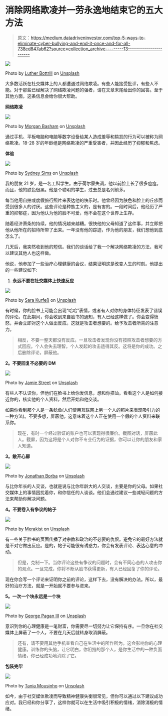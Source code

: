 # 消除网络欺凌并一劳永逸地结束它的五大方法

> 原文：<https://medium.datadriveninvestor.com/top-5-ways-to-eliminate-cyber-bullying-and-end-it-once-and-for-all-738cd847ab62?source=collection_archive---------13----------------------->

![](img/3b6c8593d9e46ca412e85d19406d2505.png)

Photo by [Luther Bottrill](https://unsplash.com/@luthermeb?utm_source=medium&utm_medium=referral) on [Unsplash](https://unsplash.com?utm_source=medium&utm_medium=referral)

大多数活跃在社交媒体上的人都遭遇过网络欺凌。有些人能接受批评，有些人不能。对于那些已经解决了网络欺凌问题的强者，请在文章末尾给出你的回答。至于其他方面，这条信息会给你很大帮助。

**网络欺凌**

![](img/6d72201672e0511be059e04ae057ca74.png)

Photo by [Morgan Basham](https://unsplash.com/@mpbasham?utm_source=medium&utm_medium=referral) on [Unsplash](https://unsplash.com?utm_source=medium&utm_medium=referral)

通过手机、平板电脑和电脑等数字设备给某人造成羞辱和尴尬的行为可以被称为网络欺凌。18-28 岁的年龄组是网络欺凌的严重受害者，并因此经历了抑郁和焦虑。

**体验**

![](img/0ba867d2ee849dad028fca437dc4302f.png)

Photo by [Sydney Sims](https://unsplash.com/@fairytailphotography?utm_source=medium&utm_medium=referral) on [Unsplash](https://unsplash.com?utm_source=medium&utm_medium=referral)

我的朋友 21 岁，是一名工科学生。由于荷尔蒙失调，他以前脸上长了很多痘痘。而且，他的肤色很黑。他是个聪明的学生，过去总是名列前茅。

每当他用自拍或度假旅行照片来表达他的快乐时。他曾经因为肤色和脸上的丘疹而受到很多人的讨厌。这些评论是种族主义的，是有害的。一段时间后，他经历了严重的抑郁症，因为他认为他的脸不可爱，他不会在这个世界上生存。

随着经济萧条的持续，他的情况越来越糟。很快他的父母知道了这件事，并立即把他从他所在的招待所带了出来。一年没有他的踪迹，作为他的朋友，我们想他到底怎么了。

几天后，我突然收到他的短信。我们的谈话给了我一个解决网络欺凌的方法，我可以建议其他人也这样做。

他说，他参加了一些治疗心理健康的会议，结果证明这是改变人生的时刻。他提出的一些建议如下:

1.  **永远不要在社交媒体上快速反应**

![](img/23403802fd685ceaddfa8dae1de43088.png)

Photo by [Sara Kurfeß](https://unsplash.com/@stereophototyp?utm_source=medium&utm_medium=referral) on [Unsplash](https://unsplash.com?utm_source=medium&utm_medium=referral)

有时候，你的脸书上可能会出现“哈哈”表情，或者有人对你的身体特征发表了错误的评论。在此期间，你会收到来自脸书的通知，有人已经这样做了。你会变得愤怒，并会立即对这个人做出反应。这就是攻击者想要的。给予攻击者所需的注意力。

> 相反，不要一整天都没有反应。一旦攻击者发现你没有按照攻击者想要的方式回应。个人会失去理智。个人发起的攻击适得其反。这将是你的成功。之后删除评论，屏蔽他。

**2。不要回复不必要的 DM**

![](img/a678e704df3ffd5a3490b1213611f17b.png)

Photo by [Jamie Street](https://unsplash.com/@jamie452?utm_source=medium&utm_medium=referral) on [Unsplash](https://unsplash.com?utm_source=medium&utm_medium=referral)

有些人不认识你，但他们在脸书上给你发信息，想和你搭讪。看看这个人是如何接近你的，核实他的个人资料，然后开始和他交谈。

如果你看到那个人是一条鲶鱼(人们使用互联网上另一个人的照片来表现吸引力的一种方法)。不要多想，屏蔽他。这意味着这个人正在使用一个假的个人资料来联系你。

> 现在，有时一个经过验证的账户也可以表现得很廉价。截图对话，屏蔽此人。截屏，因为这将是个人对你不专业行为的证据，你可以让你的朋友和家人知道。

**3。敞开心扉**

![](img/859dfc9312f040c7a94eac76387ffc4e.png)

Photo by [Jonathan Borba](https://unsplash.com/@jonathanborba?utm_source=medium&utm_medium=referral) on [Unsplash](https://unsplash.com?utm_source=medium&utm_medium=referral)

与比你年长的人交谈，也就是说与比你年龄大的人交谈，主要是你的父母。如果社交媒体上的事情困扰着你，和你信任的人谈谈。他们会通过建议一些减轻问题的方法来帮助你解决问题。

**4。不要卷入有争议的帖子**

![](img/c89f3b7976cd4906d2b69e906c388cf6.png)

Photo by [Merakist](https://unsplash.com/@merakist?utm_source=medium&utm_medium=referral) on [Unsplash](https://unsplash.com?utm_source=medium&utm_medium=referral)

有一些关于脸书的页面传播了对宗教和政治的不必要的仇恨。避免它的最好方法就是不对它做出反应。是的，帖子可能很有诱惑力，你会有发表评论、表达心意的冲动。

> 但是，克制一下。当你评论这些有争议的问题时，会有不同心态的人攻击你的观点。一旦完成，你将不断从脸书获得更新，有人已经回复了你的评论。

现在你会写一个评论来证明你之前的评论，这样下去，没有解决的办法。所以，最好的治疗方法，就是一开始就不要参与进来。

**5。一次一个块永远是一个块**

![](img/a0b91d15627f38be1bc414b18f1828c8.png)

Photo by [George Pagan III](https://unsplash.com/@gpthree?utm_source=medium&utm_medium=referral) on [Unsplash](https://unsplash.com?utm_source=medium&utm_medium=referral)

意识到你的心理健康是一笔财富，你需要尽一切努力让它保持有序。一旦你在社交媒体上屏蔽了一个人，不要在几天后就转身取消屏蔽。

> 还有，请不要用其他手机查看自己在生活中的所作所为。这会影响你的心理健康。训练你的头脑，让它明白，你阻挡的那个人，是你生活中的一种负面情绪，你已经成功地消除了它。

**包装完毕**

![](img/52616c11da0ae505d4dfe75b62bf09b7.png)

Photo by [Tania Mousinho](https://unsplash.com/@taniamousinho?utm_source=medium&utm_medium=referral) on [Unsplash](https://unsplash.com?utm_source=medium&utm_medium=referral)

如今，由于社交媒体欺凌而导致精神健康失衡很常见，但你可以通过以下建议成功应对。我已经和你分享了，这样你就可以在生活中吸引积极的情绪，消除消极的情绪。
